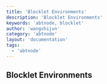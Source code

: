 ```yaml
---
title: 'Blocklet Environments'
description: 'Blocklet Environments'
keywords: 'abtnode, blocklet'
author: 'wangshijun'
category: 'abtnode'
layout: 'documentation'
tags:
  - 'abtnode'
---
```


## Blocklet Environments

[//]: # (TODO: Finish Document)

